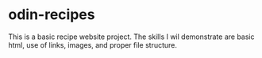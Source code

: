# odin-recipes
This is a basic recipe website project. The skills I wil demonstrate are basic html, use of links, images, and proper file structure.
